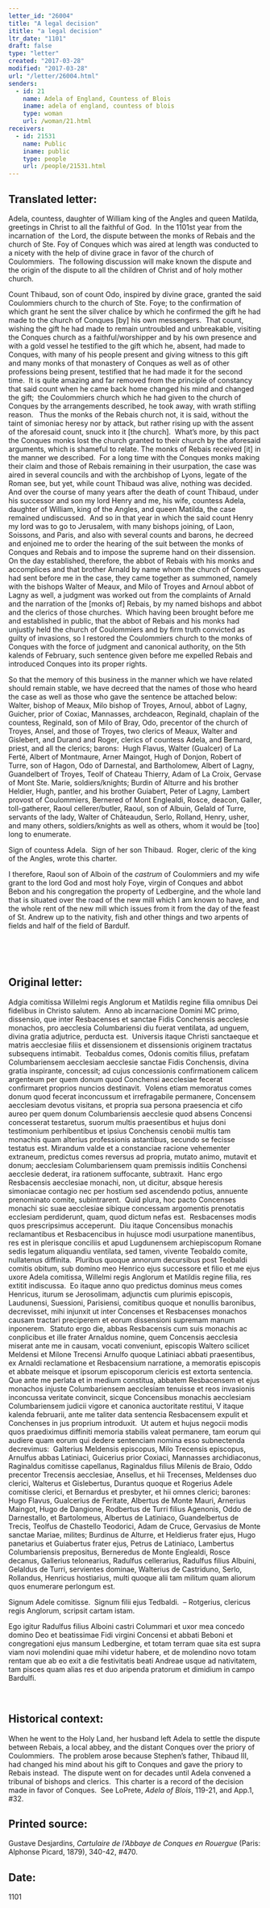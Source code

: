 ```yaml
---
letter_id: "26004"
title: "A legal decision"
ititle: "a legal decision"
ltr_date: "1101"
draft: false
type: "letter"
created: "2017-03-28"
modified: "2017-03-28"
url: "/letter/26004.html"
senders:
  - id: 21
    name: Adela of England, Countess of Blois
    iname: adela of england, countess of blois
    type: woman
    url: /woman/21.html
receivers:
  - id: 21531
    name: Public
    iname: public
    type: people
    url: /people/21531.html
---
```

<h2> Translated letter:</h2><p>Adela, countess, daughter of William king of the Angles and queen Matilda, greetings in Christ to all the faithful of God.&nbsp; In the 1101st year from the incarnation of&nbsp; the Lord, the dispute between the monks of Rebais and the church of Ste. Foy of Conques which was aired at length was conducted to a nicety with the help of divine grace in favor of the church of Coulommiers.&nbsp; The following discussion will make known the dispute and the origin of the dispute to all the children of Christ and of holy mother church.&nbsp;</p><p>Count Thibaud, son of count Odo, inspired by divine grace, granted the said Coulommiers&nbsp;church to the church of Ste. Foye; to the confirmation of which grant he sent the silver chalice by which he confirmed the gift he had made to the church of Conques [by] his own messengers.&nbsp; That count, wishing the gift he had made to remain untroubled and unbreakable, visiting the Conques church as a faithful/worshipper and by his own presence and with a gold vessel he testified to the gift which he, absent, had made to Conques, with many of his people present and giving witness to this gift and many monks of that monastery of Conques as well as of other professions being present, testified that he had made it for the second time.&nbsp; It is quite amazing and far removed from the principle of constancy that said count when he came back home changed his mind and changed the gift;&nbsp; the Coulommiers church which he had given to the church of Conques by the arrangements described, he took away, with wrath stifling reason.&nbsp;&nbsp; Thus the monks of the Rebais church not, it is said, without the taint of simoniac heresy nor by attack, but rather rising up with the assent of the aforesaid count, snuck into it [the church].&nbsp; What’s more, by this pact the Conques monks lost the church granted to their church by the aforesaid arguments, which is shameful to relate. The monks of Rebais received [it] in the manner we described.&nbsp; For a long time with the Conques monks making their claim and those of Rebais remaining in their usurpation, the case was aired in several councils and with the archbishop of Lyons, legate of the Roman see, but yet, while count Thibaud was alive, nothing was decided.&nbsp; And over the course of many years after the death of count Thibaud, under his successor and son my lord Henry and me, his wife, countess Adela, daughter of William, king of the Angles, and queen Matilda, the case remained undiscussed.&nbsp; And so in that year in which the said count Henry my lord was to go to Jerusalem, with many bishops joining, of Laon, Soissons, and Paris, and also with several counts and barons, he decreed and enjoined me to order the hearing of the suit between the monks of Conques and Rebais and to impose the supreme hand on their dissension.&nbsp; On the day established, therefore, the abbot of Rebais with his monks and accomplices and that brother Arnald by name whom the church of Conques had sent before me in the case, they came together as summoned, namely with the bishops Walter of Meaux, and Milo of Troyes and Arnoul abbot of Lagny as well, a judgment was worked out from the complaints of Arnald and the narration of the [monks of] Rebais, by my named bishops and abbot and the clerics of those churches.&nbsp; Which having been brought before me and established in public, that the abbot of Rebais and his monks had unjustly held the church of Coulommiers and by firm truth convicted as guilty of invasions, so I restored the Coulommiers church to the monks of Conques with the force of judgment and canonical authority, on the 5th kalends of February, such sentence given before me expelled Rebais and introduced Conques into its proper rights.&nbsp;</p><p>So that the memory of this business in the manner which we have related should remain stable, we have decreed that the names of those who heard the case as well as those who gave the sentence be attached below:&nbsp; Walter, bishop of Meaux, Milo bishop of Troyes, Arnoul, abbot of Lagny, Guicher, prior of Coxiac, Mannasses, archdeacon, Reginald, chaplain of the countess, Reginald, son of Milo of Bray, Odo, precentor of the church of Troyes, Ansel, and those of Troyes, two clerics of Meaux, Walter and Gislebert, and Durand and Roger, clerics of countess Adela, and Bernard, priest, and all the clerics; barons:&nbsp; Hugh Flavus, Walter (Gualcer) of La Ferté, Albert of Montmaure, Arner Maingot, Hugh of Donjon, Robert of Turre, son of Hagon, Odo of Darnestal, and Bartholomew, Albert of Lagny, Guandelbert of Troyes, Teolf of Chateau Thierry, Adam of La Croix, Gervase of Mont Ste. Marie, soldiers/knights; Burdin of Alturre and his brother Heldier, Hugh, pantler, and his brother Guiabert, Peter of Lagny, Lambert provost of Coulommiers, Bernered of Mont Englealdi, Rosce, deacon, Galler, toll-gatherer, Raoul cellerer/butler, Raoul, son of Albuin, Gelald of Turre, servants of the lady, Walter of Châteaudun, Serlo, Rolland, Henry, usher, and many others, soldiers/knights as well as others, whom it would be [too] long to enumerate.</p><p>Sign of countess Adela.&nbsp; Sign of her son Thibaud.&nbsp; Roger, cleric of the king of the Angles, wrote this charter.</p><p>I therefore, Raoul son of Alboin of the <i>castrum </i>of Coulommiers and my wife grant to the lord God and most holy Foye, virgin of Conques and abbot Bebon and his congregation the property of Ledbergine, and the whole land that is situated over the road of the new mill which I am known to have, and the whole rent of the new mill which issues from it from the day of the feast of St. Andrew up to the nativity, fish and other things and two arpents of fields and half of the field of Bardulf.</p><p>&nbsp;</p><p>&nbsp;</p><h2 class="mt-4"> Original letter:</h2><p>Adgia comitissa Willelmi regis Anglorum et Matildis regine filia omnibus Dei fidelibus in Christo salutem.&nbsp; Anno ab incarnacione Domini MC primo, dissensio, que inter Resbacenses et sanctae Fidis Conchensis aecclesie monachos, pro aecclesia Columbariensi diu fuerat ventilata, ad unguem, divina gratia adjutrice, perducta est.&nbsp; Universis itaque Christi sanctaeque et matris aecclesiae filiis et dissensionem et dissensionis originem tractatus subsequens intimabit.&nbsp; Teobaldus comes, Odonis comitis filius, prefatam Columbariensem aecclesiam aecclesie sanctae Fidis Conchensis, divina gratia inspirante, concessit; ad cujus concessionis confirmationem calicem argenteum per quem donum quod Conchensi aecclesiae fecerat confirmaret proprios nuncios destinavit.&nbsp; Volens etiam memoratus comes donum quod fecerat inconcussum et irrefragabile permanere, Concensem aecclesiam devotus visitans, et propria sua persona praesencia et cifo aureo per quem donum Columbariensis aecclesie quod absens Concensi concesserat testaretus, suorum multis praesentibus et hujus doni testimonium perhibentibus et ipsius Conchensis cenobii multis tam monachis quam alterius professionis astantibus, secundo se fecisse testatus est. Mirandum valde et a constanciae racione vehementer extraneum, predictus comes reversus ad propria, mutato animo, mutavit et donum; aecclesiam Columbariensem quam premissis inditiis Conchensi aecclesie dederat, ira rationem suffocante, subtraxit.&nbsp; Hanc ergo Resbacensis aecclesiae monachi, non, ut dicitur, absque heresis simoniacae contagio nec per hostium sed ascendendo potius, annuente prenominato comite, subintrarent.&nbsp; Quid plura, hoc pacto Concenses monachi sic suae aecclesiae sibique concessam argomentis prenotatis ecclesiam perdiderunt, quam, quod dictum nefas est.&nbsp; Resbacenses modis quos prescripsimus acceperunt.&nbsp; Diu itaque Concensibus monachis reclamantibus et Resbacencibus in hujusce modi usurpatione manentibus, res est in plerisque conciliis et apud Lugdunensem archiepiscopum Romane sedis legatum aliquandiu ventilata, sed tamen, vivente Teobaldo comite,&nbsp; nullatenus diffinita.&nbsp; Pluribus quoque annorum decursibus post Teobaldi comitis obitum, sub domino meo Henrico ejus successore et filio et me ejus uxore Adela comitissa, Willelmi regis Anglorum et Matildis regine filia, res extitit indiscussa.&nbsp; Eo itaque anno quo predictus dominus meus comes Henricus, iturum se Jerosolimam, adjunctis cum plurimis episcopis, Laudunensi, Suessioni, Parisiensi, comitibus quoque et nonullis baronibus, decrevisset, mihi injunxit ut inter Concenses et Resbacenses monachos causam tractari preciperem et eorum dissensioni supremam manum inponerem.&nbsp; Statuto ergo die, abbas Resbacensis cum suis monachis ac conplicibus et ille frater Arnaldus nomine, quem Concensis aecclesia miserat ante me in causam, vocati conveniunt, episcopis Waltero scilicet Meldensi et Milone Trecensi Arnulfo quoque Latiniaci abbati praesentibus, ex Arnaldi reclamatione et Resbacensium narratione, a memoratis episcopis et abbate meisque et ipsorum episcoporum clericis est extorta sentencia.&nbsp; Que ante me perlata et in medium constitua, abbatem Resbacensem et ejus monachos injuste Columbariensem aecclesiam tenuisse et reos invasionis inconcussa veritate convincit, sicque Concensibus monachis aecclesiam Columbariensem judicii vigore et canonica auctoritate restitui, V itaque kalenda februarii, ante me taliter data sentencia Resbacensem expulit et Conchenses in jus proprium introduxit.&nbsp; Ut autem et hujus negocii modis quos praediximus diffiniti memoria stabilis valeat permanere, tam eorum qui audiere quam eorum qui dedere sentenciam nomina esso subnectenda decrevimus:&nbsp; Galterius Meldensis episcopus, Milo Trecensis episcopus, Arnulfus abbas Latiniaci, Guicerius prior Coxiaci, Mannasses archidiaconus, Raginaldus comitisse capellanus, Raginaldus filius Milenis de Braio, Oddo precentor Trecensis aecclesiae, Ansellus, et hii Trecenses, Meldenses duo clerici, Walterus et Gislebertus, Durantus quoque et Rogerius Adele comitisse clerici, et Bernardus et presbyter, et hii omnes clerici; barones:&nbsp; Hugo Flavus, Gualcerius de Feritate, Albertus de Monte Mauri, Arnerius Maingot, Hugo de Dangione, Rodbertus de Turri filius Agenonis, Oddo de Darnestallo, et Bartolomeus, Albertus de Latiniaco, Guandelbertus de Trecis, Teolfus de Chastello Teodorici, Adam de Cruce, Gervasius de Monte sanctae Mariae, milites; Burdinus de Alturre, et Heldierus frater ejus, Hugo panetarius et Guiabertus frater ejus, Petrus de Latiniaco, Lambertus Columbariensis prepositus, Berneredus de Monte Englealdi, Rosce decanus, Gallerius telonearius, Radulfus cellerarius, Radulfus filius Albuini, Gelaldus de Turri, servientes dominae, Walterius de Castriduno, Serlo, Rollandus, Henricus hostiarius, multi quoque alii tam militum quam aliorum quos enumerare perlongum est. &nbsp;&nbsp;</p><p>Signum Adele comitisse.&nbsp; Signum filii ejus Tedbaldi.&nbsp; – Rotgerius, clericus regis Anglorum, scripsit cartam istam.</p><p>Ego igitur Radulfus filius Alboini castri Colummari et uxor mea concedo domino Deo et beatissimae Fidi virgini Concensi et abbati Beboni et congregationi ejus mansum Ledbergine, et totam terram quae sita est supra viam novi molendini quae mihi videtur habere, et de molendino novo totam rentam que ab eo exit a die festivitatis beati Andreae usque ad nativitatem, tam pisces quam alias res et duo aripenda pratorum et dimidium in campo Bardulfi.&nbsp;</p><p>&nbsp;</p><h2 class="mt-4"> Historical context:</h2><p>When he went to the Holy Land, her husband left Adela to settle the dispute between Rebais, a local abbey, and the distant Conques over the priory of Coulommiers.&nbsp; The problem arose because Stephen’s father, Thibaud III, had changed his mind about his gift to Conques and gave the priory to Rebais instead.&nbsp; The dispute went on for decades until Adela convened a tribunal of bishops and clerics.&nbsp; This charter is a record of the decision made in favor of Conques. &nbsp;See LoPrete, <em>Adela of Blois</em>, 119-21, and App.1, #32.</p><h2 class="mt-4"> Printed source:</h2><p>Gustave Desjardins, <i>Cartulaire de l’Abbaye de Conques en Rouergue</i> (Paris:&nbsp; Alphonse Picard, 1879), 340-42, #470.</p><h2 class="mt-4"> Date:</h2>1101